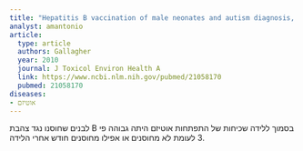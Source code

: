 ```yaml
---
title: "Hepatitis B vaccination of male neonates and autism diagnosis, NHIS 1997-2002"
analyst: amantonio
article:
  type: article
  authors: Gallagher
  year: 2010
  journal: J Toxicol Environ Health A
  link: https://www.ncbi.nlm.nih.gov/pubmed/21058170
  pubmed: 21058170
diseases:
- אוטיזם
---
```


לבנים שחוסנו נגד צהבת B בסמוך ללידה שכיחות של התפתחות אוטיזם היתה גבוהה פי 3 לעומת לא מחוסנים או אפילו מחוסנים חודש אחרי הלידה.
